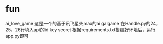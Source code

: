 # fun
ai_love_game
这是一个的基于讯飞星火max的ai galgame 在Handle.py的24，25，26行填入api的id key secret 根据requirements.txt搭建好环境后，运行app.py即可


